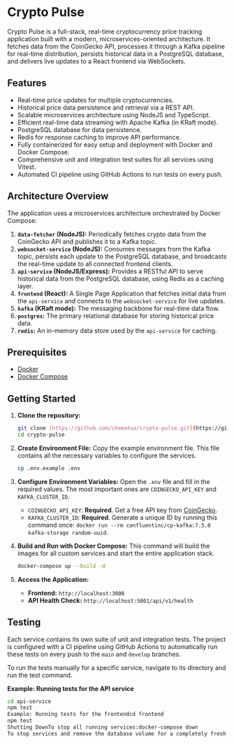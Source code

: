 # Crypto Pulse

Crypto Pulse is a full-stack, real-time cryptocurrency price tracking application built with a modern, microservices-oriented architecture. It fetches data from the CoinGecko API, processes it through a Kafka pipeline for real-time distribution, persists historical data in a PostgreSQL database, and delivers live updates to a React frontend via WebSockets.

## Features

* Real-time price updates for multiple cryptocurrencies.
* Historical price data persistence and retrieval via a REST API.
* Scalable microservices architecture using NodeJS and TypeScript.
* Efficient real-time data streaming with Apache Kafka (in KRaft mode).
* PostgreSQL database for data persistence.
* Redis for response caching to improve API performance.
* Fully containerized for easy setup and deployment with Docker and Docker Compose.
* Comprehensive unit and integration test suites for all services using Vitest.
* Automated CI pipeline using GitHub Actions to run tests on every push.

## Architecture Overview

The application uses a microservices architecture orchestrated by Docker Compose:

1.  **`data-fetcher` (NodeJS):** Periodically fetches crypto data from the CoinGecko API and publishes it to a Kafka topic.
2.  **`websocket-service` (NodeJS):** Consumes messages from the Kafka topic, persists each update to the PostgreSQL database, and broadcasts the real-time update to all connected frontend clients.
3.  **`api-service` (NodeJS/Express):** Provides a RESTful API to serve historical data from the PostgreSQL database, using Redis as a caching layer.
4.  **`frontend` (React):** A Single Page Application that fetches initial data from the `api-service` and connects to the `websocket-service` for live updates.
5.  **`kafka` (KRaft mode):** The messaging backbone for real-time data flow.
6.  **`postgres`:** The primary relational database for storing historical price data.
7.  **`redis`:** An in-memory data store used by the `api-service` for caching.

## Prerequisites

* [Docker](https://docs.docker.com/get-docker/)
* [Docker Compose](https://docs.docker.com/compose/install/)

## Getting Started

1.  **Clone the repository:**
    ```bash
    git clone [https://github.com/chematus/crypto-pulse.git](https://github.com/chematus/crypto-pulse.git)
    cd crypto-pulse
    ```

2.  **Create Environment File:**
    Copy the example environment file. This file contains all the necessary variables to configure the services.
    ```bash
    cp .env.example .env
    ```

3.  **Configure Environment Variables:**
    Open the `.env` file and fill in the required values. The most important ones are `COINGECKO_API_KEY` and `KAFKA_CLUSTER_ID`.
    * `COINGECKO_API_KEY`: **Required**. Get a free API key from [CoinGecko](https://www.coingecko.com/en/api).
    * `KAFKA_CLUSTER_ID`: **Required**. Generate a unique ID by running this command once: `docker run --rm confluentinc/cp-kafka:7.5.0 kafka-storage random-uuid`.

4.  **Build and Run with Docker Compose:**
    This command will build the images for all custom services and start the entire application stack.
    ```bash
    docker-compose up --build -d
    ```

5.  **Access the Application:**
    * **Frontend:** `http://localhost:3000`
    * **API Health Check:** `http://localhost:5001/api/v1/health`

## Testing

Each service contains its own suite of unit and integration tests. The project is configured with a CI pipeline using GitHub Actions to automatically run these tests on every push to the `main` and `develop` branches.

To run the tests manually for a specific service, navigate to its directory and run the test command.

**Example: Running tests for the API service**
```bash
cd api-service
npm test
Example: Running tests for the frontendcd frontend
npm test
Shutting DownTo stop all running services:docker-compose down
To stop services and remove the database volume for a completely fresh start:docker-compose down -v

